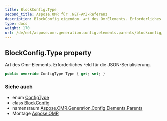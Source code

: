 ```yaml
---
title: BlockConfig.Type
second_title: Aspose.OMR für .NET-API-Referenz
description: BlockConfig eigendom. Art des OmrElements. Erforderliches Feld für die JSONSerialisierung.
type: docs
weight: 170
url: /de/net/aspose.omr.generation.config.elements.parents/blockconfig/type/
---
```

## BlockConfig.Type property

Art des Omr-Elements. Erforderliches Feld für die JSON-Serialisierung.

```csharp
public override ConfigType Type { get; set; }
```

### Siehe auch

* enum [ConfigType](../../../aspose.omr.generation.config.enums/configtype/)
* class [BlockConfig](../)
* namensraum [Aspose.OMR.Generation.Config.Elements.Parents](../../blockconfig/)
* Montage [Aspose.OMR](../../../)


